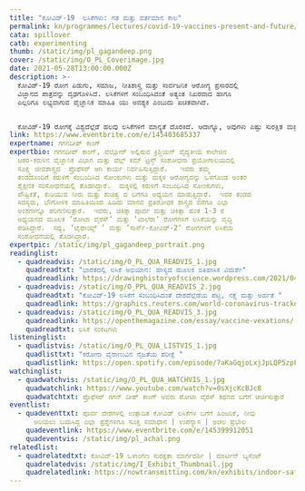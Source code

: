```yaml
---
title: "ಕೋವಿಡ್-19‌  ಲಸಿಕೆಗಳು: ಗತ ಮತ್ತು ವರ್ತಮಾನ ಕಾಲ"
permalink: kn/programmes/lectures/covid-19-vaccines-present-and-future/
cata: spillover
catb: experimenting
thumb: /static/img/pl_gagandeep.png
cover: /static/img/O_PL_Coverimage.jpg
date: 2021-05-28T13:00:00.000Z
description: >-
  ಕೋವಿಡ್-19‌ ರೋಗ ಪಿಡುಗು, ಸಮಾಜ, ನೀತಿಶಾಸ್ತ್ರ ಮತ್ತು ಸಾರ್ವಜನಿಕ ಆರೋಗ್ಯ ಪ್ರಸಾರದಲ್ಲಿ
  ವಿಜ್ಞಾನದ ಪಾತ್ರವನ್ನು ದೃಢಗೊಳಿಸಿದೆ. ಲಸಿಕೆಗಳಿಗೆ ಸಂಬಂಧಿಸಿದಂತೆ ಅತ್ಯಂತ ನಿಖರವಾದ ಹಾಗೂ
  ಎಲ್ಲರಿಗೂ ಲಭ್ಯವಾಗುವ ವೈಜ್ಞಾನಿಕ ಮಾಹಿತಿ ಯು ಅವಶ್ಯಕ ಎಂಬುದು ಖಚಿತವಾಗಿದೆ.


  ಕೋವಿಡ್-19‌ ರೋಗಕ್ಕೆ ವಿಶ್ವದೆಲ್ಲೆಡೆ ಹಲವು ಲಸಿಕೆಗಳಿಗೆ ಮಾನ್ಯತೆ ದೊರಕಿದೆ. ಆದಾಗ್ಯೂ, ಅವುಗಳು ಎಷ್ಟು ಸುರಕ್ಷಿತ ಮತ್ತು ಪರಿಣಾಮಕಾರಿ, ಅಲ್ಲದೇ ರೂಪಾಂತರಣಗಳು ಹುಟ್ಟಿಕೊಂಡಿರುವ ಕಾರಣ ಭವಿಷ್ಯತ್ತಿನಲ್ಲಿ ಏನು ಕಾದಿದೆ ಎಂಬುದರ ಬಗೆಗೆ ಪ್ರಶ್ನೆಗಳು ಹುಟ್ಟಿವೆ. ಕೋವಿಡ್-19‌ ಲಸಿಕೆ ಕುರಿತಂತಹ ಹಿಂಜರಿಕೆಯನ್ನು ನಿವಾರಿಸಲು, ಈ ಲಸಿಕೆಯ ತಯಾರಿಕೆಯ ಹಿಂದೆ ಅಡಗಿರುವ ಪ್ರಕ್ರಿಯೆಗಳನ್ನು, ಭಾಷಣದ ಮೂಲಕ ಡಾ.ಕಾಂಗ್‌ ಅವರು ತಿಳಿಸಲಿದ್ದಾರೆ. ಲಸಿಕೆಯ ಕಾರ್ಯಪ್ರಣಾಲಿಕೆ, ಪರಿಮಿತಿಯ ಬಗ್ಗೆ ಹಾಗೂ ವರ್ತಮಾನದಲ್ಲಿ ನೆಡೆದಿರುವ ಜಾಗತಿಕ ಲಸಿಕಾ ಅಭಿಯಾನದಲ್ಲಿ ನಮ್ಮ ಪಾತ್ರವನ್ನು ವಿವರಿಸುತ್ತಾರೆ.
link: https://www.eventbrite.com/e/145403685337
expertname: ಗಗನದೀಪ್‌ ಕಾಂಗ್
expertbio: ಗಗನದೀಪ್‌ ಕಾಂಗ್, ವೆಲ್ಲೋರ್‌ ಅಲ್ಲಿರುವ ಕ್ರಿಶ್ಚಿಯನ್‌ ವೈದ್ಯಕೀಯ ಕಾಲೇಜಿನ
  ಜಠರ-ಕರುಳಿನ ವೈಜ್ಞಾನಿಕ ವಿಭಾಗ ಮತ್ತು ವೆಲ್ಲ್‌ ಕಮ್‌ ಟ್ರಸ್ಟ್‌ ಸಂಶೋಧನಾ ಪ್ರಯೋಗಾಲಯದಲ್ಲಿ
  ಸೂಕ್ಷ್ಮ ಜೀವಶಾಸ್ತ್ರದ  ಪ್ರೊಫೆಸರ್ ಆಗಿ ಕಾರ್ಯ ನಿರ್ವಹಿಸುತ್ತಿದ್ದಾರೆ.   ಇವರು ತಮ್ಮ
  ತಂಡದೊಂದಿಗೆ ಕರುಳಿಗೆ ಸಂಬಂದಿಸಿದ ಸೋಂಕುಗಳು ಮತ್ತು ಮಕ್ಕಳ ಆರೋಗ್ಯವನ್ನು ಒಳಗೊಂಡ ಅಂತರ
  ಶೈಕ್ಷಣಿಕ ಸಂಸೋಧನೆಯಲ್ಲಿ ತೊಡಗಿದ್ದಾರೆ.  ಮಕ್ಕಳಲ್ಲಿ ಕರುಳಿಗೆ ಸಂಬಂಧಿಸಿದ ಸೋಂಕುಗಳು,
  ಪೌಷ್ಟಿಕತೆ, ಕುಡಿಯುವ ನೀರು ಮತ್ತು ಶುಚಿತ್ವ ದ ಬಗೆಗೂ ಅಧ್ಯಯನ ಮಾಡುತ್ತಿದ್ದಾರೆ.  ಇವರ ತಂಡದ
  ಸದಸ್ಯರು, ಭೌಗೋಳಿಕ ಮಾಹಿತಿಯಿಂದ ಹಿಡಿದು ಮಾನವ ಪ್ರತಿರೋಧಕ ಶಾಸ್ತ್ರದ ವರೆಗೂ ಎಲ್ಲಾ
  ಅಂಶಗಳನ್ನೂ ಪರಿಗಣಿಸುತ್ತಾರೆ.  ಇವರು, ಚಿಕಿತ್ಸಾ ಪೂರ್ವ ಮತ್ತು ಚಿಕಿತ್ಸಾ ಹಂತ 1-3 ರ
  ಅಧ್ಯಯನದ ಮೂಲಕ ʼರೋಟಾ ವೈರಸ್‌ʼ ಮತ್ತು ʼಖಾಲೆರಾʼ ರೋಗಗಳಿಗೆ ಲಸಿಕೆಯನ್ನು ವೃದ್ಧಿ
  ಪಡಿಸಿದ್ದಾರೆ.  ಸಧ್ಯ, ʼಟೈಫಾಯ್ಡ್‌ ʼ ಮತ್ತು ʼಸಾರ್ಸ್-ಕೋವಿಡ್-2ʼ‌ ರೋಗಗಳಿಗೆ ಲಸಿಕೆಯ
  ಸಂಶೋಧನೆಯಲ್ಲಿ ತೊಡಗಿದ್ದಾರೆ.
expertpic: /static/img/pl_gagandeep_portrait.png
readinglist:
  - quadreadvis: /static/img/O_PL_QUA_READVIS_1.jpg
    quadreadtxt: "ಭಾರತದಲ್ಲಿ ಲಸಿಕೆ ಅಭಿಯಾನ: ಹಾಸ್ಯದ ಮೂಲಕ ಐತಿಹಾಸಿಕ ವಿಮರ್ಶೆ"
    quadreadlink: https://drawinghistoryofscience.wordpress.com/2021/04/01/vaccination-in-india-a-historical-inquiry-through-comics/
  - quadreadvis: /static/img/O_PPL_QUA_READVIS_2.jpg
    quadreadtxt: "ಕೋವಿಡ್-19‌ ಲಸಿಕೆಗೆ ಸಂಬಂಧಿಸಿದಂತೆ ದೇಶದೆಲ್ಲೆಡೆಯ ಪಟ್ಟಿ, ನಕ್ಷೆ ಮತ್ತು ಅರ್ಹತೆ "
    quadreadlink: https://graphics.reuters.com/world-coronavirus-tracker-and-maps/vaccination-rollout-and-access/
  - quadreadvis: /static/img/O_PL_QUA_READVIS_3.jpg
    quadreadlink: https://openthemagazine.com/essay/vaccine-vexations/
    quadreadtxt: ಲಸಿಕೆ ಸಂಕಟಗಳು
listeninglist:
  - quadlistvis: /static/img/O_PL_QUA_LISTVIS_1.jpg
    quadlisttxt: "ಕರೋನಾ ವೈರಾಣುವಿನ ನೈಜತೆಯ ಪರೀಕ್ಷೆ "
    quadlistlink: https://open.spotify.com/episode/7aKaGqjoLxjJpLQP5zpFD4
watchinglist:
  - quadwatchvis: /static/img/O_PL_QUA_WATCHVIS_1.jpg
    quadwatchlink: https://www.youtube.com/watch?v=0sXjcKcBJc8
    quadwatchtxt: ಪ್ರೊಫೆಸರ್‌ ಗಗನ್‌ ದೀಪ್‌ ಕಾಂಗ್‌ ಅವರು ರೋಟಾ ವೈರಸ್‌ ಕಥನದ ಬಗೆಗೆ ಚರ್ಚಿಸುತ್ತಾರೆ
eventlist:
  - quadeventtxt: ಪೂರ್ವ ದೇಶಗಳಲ್ಲಿ ಉತ್ಪಾದಿತ ಕೋವಿಡ್‌ ಲಸಿಕೆಗಳ ಬಗೆಗೆ ಹಿಂಜರಿಕೆ, ನೀವು
      ಅರಿಯಲು ಬಯಸಿದ್ದ ಎಲ್ಲಾ ಪ್ರಶ್ನೆಗಳಿಗೂ ಸೂಕ್ತ ಸಮಾಧಾನ | ಉಪನ್ಯಾಸ | ಅಚಲ ಪ್ರಭಾಲ
    quadeventlink: https://www.eventbrite.com/e/145399912051
    quadeventvis: /static/img/pl_achal.png
relatedlist:
  - quadrelatedtxt: ಕೋವಿಡ್-19 ‌ಒಳಾಂಗಣ ಸುರಕ್ಷತಾ ಮಾರ್ಗದರ್ಶಿ | ಮಾರ್ಟಿನ್‌ ಬ್ಯಸೆಂಟ್
    quadrelatedvis: /static/img/I_Exhibit_Thumbnail.jpg
    quadrelatedlink: https://nowtransmitting.com/kn/exhibits/indoor-safety-guidelines/
---
```

